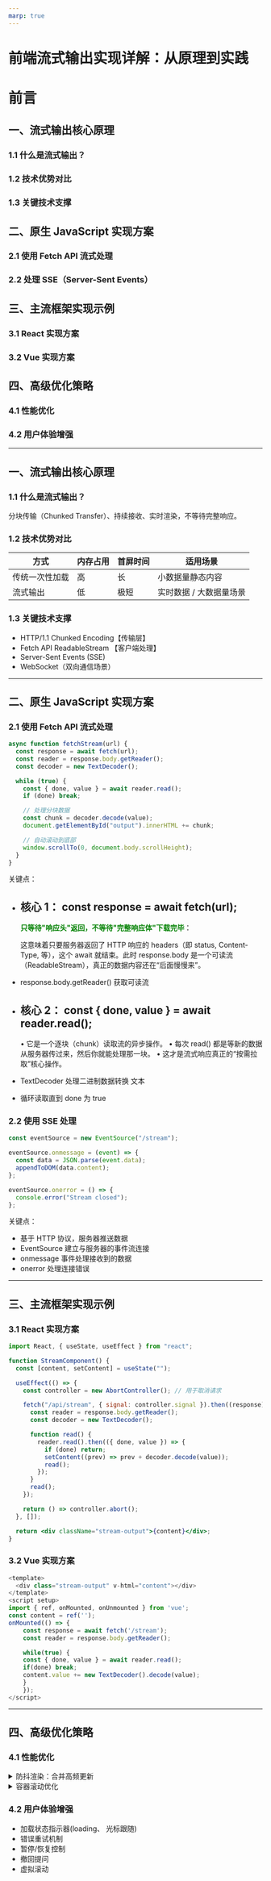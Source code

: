 ```yaml
---
marp: true
---
```


# 前端流式输出实现详解：从原理到实践

# 前言

## 一、流式输出核心原理

### 1.1 什么是流式输出？

### 1.2 技术优势对比

### 1.3 关键技术支撑

## 二、原生 JavaScript 实现方案

### 2.1 使用 Fetch API 流式处理

### 2.2 处理 SSE（Server-Sent Events）

## 三、主流框架实现示例

### 3.1 React 实现方案

### 3.2 Vue 实现方案

## 四、高级优化策略

### 4.1 性能优化

### 4.2 用户体验增强

---

## 一、流式输出核心原理

### 1.1 什么是流式输出？

分块传输（Chunked Transfer）、持续接收、实时渲染，不等待完整响应。

### 1.2 技术优势对比

| 方式           | 内存占用 | 首屏时间 | 适用场景                |
| -------------- | -------- | -------- | ----------------------- |
| 传统一次性加载 | 高       | 长       | 小数据量静态内容        |
| 流式输出       | 低       | 极短     | 实时数据 / 大数据量场景 |

### 1.3 关键技术支撑

- HTTP/1.1 Chunked Encoding【传输层】
- Fetch API ReadableStream 【客户端处理】
- Server-Sent Events (SSE)
- WebSocket（双向通信场景）

---

## 二、原生 JavaScript 实现方案

### 2.1 使用 Fetch API 流式处理

```javascript
async function fetchStream(url) {
  const response = await fetch(url);
  const reader = response.body.getReader();
  const decoder = new TextDecoder();

  while (true) {
    const { done, value } = await reader.read();
    if (done) break;

    // 处理分块数据
    const chunk = decoder.decode(value);
    document.getElementById("output").innerHTML += chunk;

    // 自动滚动到底部
    window.scrollTo(0, document.body.scrollHeight);
  }
}
```

关键点：

- ## 核心 1： const response = await fetch(url);

  <span style="color: green">**只等待"响应头"返回，不等待"完整响应体"下载完毕**</span>：

  这意味着只要服务器返回了 HTTP 响应的 headers（即 status, Content-Type, 等），这个 await 就结束。此时 response.body 是一个可读流（ReadableStream），真正的数据内容还在“后面慢慢来”。

- response.body.getReader() 获取可读流

- ## 核心 2： const { done, value } = await reader.read();

  • 它是一个逐块（chunk）读取流的异步操作。
  • 每次 read() 都是等新的数据从服务器传过来，然后你就能处理那一块。
  • 这才是流式响应真正的“按需拉取”核心操作。

- TextDecoder 处理二进制数据转换 文本
- 循环读取直到 done 为 true

### 2.2 使用 SSE 处理

```javascript
const eventSource = new EventSource("/stream");

eventSource.onmessage = (event) => {
  const data = JSON.parse(event.data);
  appendToDOM(data.content);
};

eventSource.onerror = () => {
  console.error("Stream closed");
};
```

关键点：

- 基于 HTTP 协议，服务器推送数据
- EventSource 建立与服务器的事件流连接
- onmessage 事件处理接收到的数据
- onerror 处理连接错误

---

## 三、主流框架实现示例

### 3.1 React 实现方案

```jsx
import React, { useState, useEffect } from "react";

function StreamComponent() {
  const [content, setContent] = useState("");

  useEffect(() => {
    const controller = new AbortController(); // 用于取消请求

    fetch("/api/stream", { signal: controller.signal }).then((response) => {
      const reader = response.body.getReader();
      const decoder = new TextDecoder();

      function read() {
        reader.read().then(({ done, value }) => {
          if (done) return;
          setContent((prev) => prev + decoder.decode(value));
          read();
        });
      }
      read();
    });

    return () => controller.abort();
  }, []);

  return <div className="stream-output">{content}</div>;
}
```

### 3.2 Vue 实现方案

```javascript
<template>
  <div class="stream-output" v-html="content"></div>
</template>
<script setup>
import { ref, onMounted, onUnmounted } from 'vue';
const content = ref('');
onMounted(() => {
    const response = await fetch('/stream');
    const reader = response.body.getReader();

    while(true) {
    const { done, value } = await reader.read();
    if(done) break;
    content.value += new TextDecoder().decode(value);
    }
    });
</script>
```

---

## 四、高级优化策略

### 4.1 性能优化

<details>
<summary>防抖渲染：合并高频更新</summary>

```javascript
let buffer = [];
let renderScheduled = false;

function scheduleRender() {
  if (!renderScheduled) {
    requestAnimationFrame(() => {
      document.getElementById("output").innerHTML += buffer.join("");
      buffer = [];
      renderScheduled = false;
    });
    renderScheduled = true;
  }
}

// 在数据接收时
buffer.push(chunk);
scheduleRender();
```

_立即更新 dom 存在的问题_

- 每收到数据就触发更新，可能导致大量重排重绘
- 更新频率可能超过屏幕刷新率，造成性能浪费
- 容易造成页面卡顿

_原理分析：_

1. 浏览器渲染机制

- 浏览器的渲染是以帧为单位的，通常是 60fps（每秒 60 帧）
- 每一帧的渲染都需要经过：JavaScript 执行 -> 样式计算 -> 布局 -> 绘制等步骤
- 频繁的 DOM 操作会导致浏览器不断重新计算布局（reflow）和重新绘制（repaint）

2. requestAnimationFrame 的工作方式

- 它会在浏览器下一次重绘之前执行回调函数
- 浏览器会自动调整回调函数的执行时机，使其与屏幕刷新率同步
- 当页面在后台或隐藏时，requestAnimationFrame 会自动暂停，节省资源

_过程：_

- 批量更新 ：不是每收到一个数据块就更新 DOM，而是将数据先存入 buffer
- 防抖 ：通过 renderScheduled 标志位避免在一帧内重复调度渲染
- 同步渲染 ：确保 DOM 更新与浏览器的渲染周期同步
- 减少重排重绘 ：将多次 DOM 更新合并为一次，显著减少浏览器的渲染负担

# _拓展_：

```text
响应式数据变化
 ↓
Vue 将变更入队（异步 update queue）
 ↓
微任务中批量执行 watcher / effect 更新
 ↓
Virtual DOM diff & patch
 ↓
DOM 操作触发样式计算 / 回流 / 重绘
 ↓
requestAnimationFrame 阶段渲染
```

# _举例_：

```javascript
<template>
  <div>{{ text }}</div>
</template>

<script setup>
import { ref } from 'vue'
const text = ref('Hello')

setInterval(() => {
  text.value += '!'
}, 16)
</script>
```

在这个场景下： 1. 每 16ms 改一次 text.value； 2. Vue 会将更新任务入队（不是立刻 DOM 更新）； 3. 下一轮微任务中统一执行 diff & patch； 4. 触发 DOM 操作； 5. 最终浏览器在下一帧前把 DOM 渲染到屏幕上（rAF 阶段）。

4. 性能提升体现

- 更流畅的动画效果 ：与屏幕刷新率同步，避免掉帧
- 更好的性能 ：减少不必要的渲染，降低 CPU 和 GPU 负载
- 更好的电池寿命 ：在移动设备上能够更加节能
- 更好的内存管理 ：避免创建过多的渲染任务
</details>

<details> 
<summary>容器滚动优化</summary>

```javascript
// 节流处理
const throttle = (fn, delay) => {
...
};

// 位于底部时才自动滚动
const isNearBottom = () => {
  const messagesEl = messagesContainer.value;
  if (messagesEl) {
    const threshold = 100; // 阈值，表示距离底部多少像素内认为是在底部
    return (
      messagesEl.scrollHeight - messagesEl.scrollTop - messagesEl.clientHeight <
      threshold
    );
  }
  return true;
};
```

</details>

### 4.2 用户体验增强

- 加载状态指示器(loading、 光标跟随)
- 错误重试机制
- 暂停/恢复控制
- 撤回提问
- 虚拟滚动
